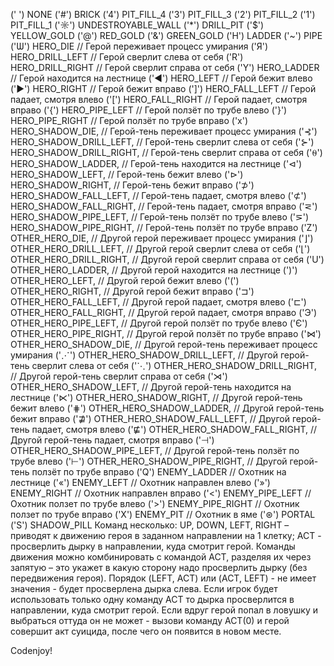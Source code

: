 (' ') NONE
('#') BRICK
('4') PIT_FILL_4
('3') PIT_FILL_3
('2') PIT_FILL_2
('1') PIT_FILL_1
('☼') UNDESTROYABLE_WALL
('*') DRILL_PIT
('$') YELLOW_GOLD
('@') RED_GOLD
('&') GREEN_GOLD
('H') LADDER
('~') PIPE
('Ѡ') HERO_DIE         // Герой переживает процесс умирания
('Я') HERO_DRILL_LEFT  // Герой сверлит слева от себя
('R') HERO_DRILL_RIGHT // Герой сверлит справа от себя
('Y') HERO_LADDER      // Герой находится на лестнице
('◄') HERO_LEFT        // Герой бежит влево
('►') HERO_RIGHT       // Герой бежит вправо
(']') HERO_FALL_LEFT   // Герой падает, смотря влево
('[') HERO_FALL_RIGHT  // Герой падает, смотря вправо
('{') HERO_PIPE_LEFT   // Герой ползёт по трубе влево
('}') HERO_PIPE_RIGHT  // Герой ползёт по трубе вправо
('x') HERO_SHADOW_DIE,         // Герой-тень переживает процесс умирания
('⊰') HERO_SHADOW_DRILL_LEFT,  // Герой-тень сверлит слева от себя
('⊱') HERO_SHADOW_DRILL_RIGHT, // Герой-тень сверлит справа от себя
('⍬') HERO_SHADOW_LADDER,      // Герой-тень находится на лестнице
('⊲') HERO_SHADOW_LEFT,        // Герой-тень бежит влево
('⊳') HERO_SHADOW_RIGHT,       // Герой-тень бежит вправо
('⊅') HERO_SHADOW_FALL_LEFT,   // Герой-тень падает, смотря влево
('⊄') HERO_SHADOW_FALL_RIGHT,  // Герой-тень падает, смотря вправо
('⋜') HERO_SHADOW_PIPE_LEFT,   // Герой-тень ползёт по трубе влево
('⋝') HERO_SHADOW_PIPE_RIGHT,  // Герой-тень ползёт по трубе вправо
('Z') OTHER_HERO_DIE,          // Другой герой переживает процесс умирания
('⌋') OTHER_HERO_DRILL_LEFT,   // Другой герой сверлит слева от себя
('⌊') OTHER_HERO_DRILL_RIGHT,  // Другой герой сверлит справа от себя
('U') OTHER_HERO_LADDER,       // Другой герой находится на лестнице
(')') OTHER_HERO_LEFT,         // Другой герой бежит влево
('(') OTHER_HERO_RIGHT,        // Другой герой бежит вправо
('⊐') OTHER_HERO_FALL_LEFT,    // Другой герой падает, смотря влево
('⊏') OTHER_HERO_FALL_RIGHT,   // Другой герой падает, смотря вправо
('Э') OTHER_HERO_PIPE_LEFT,    // Другой герой ползёт по трубе влево
('Є') OTHER_HERO_PIPE_RIGHT,   // Другой герой ползёт по трубе вправо
('⋈') OTHER_HERO_SHADOW_DIE,         // Другой герой-тень переживает процесс умирания
('⋰') OTHER_HERO_SHADOW_DRILL_LEFT,  // Другой герой-тень сверлит слева от себя
('⋱') OTHER_HERO_SHADOW_DRILL_RIGHT, // Другой герой-тень сверлит справа от себя
('⋊') OTHER_HERO_SHADOW_LEFT,        // Другой герой-тень находится на лестнице
('⋉') OTHER_HERO_SHADOW_RIGHT,       // Другой герой-тень бежит влево
('⋕') OTHER_HERO_SHADOW_LADDER,      // Другой герой-тень бежит вправо
('⋣') OTHER_HERO_SHADOW_FALL_LEFT,   // Другой герой-тень падает, смотря влево
('⋢') OTHER_HERO_SHADOW_FALL_RIGHT,  // Другой герой-тень падает, смотря вправо
('⊣') OTHER_HERO_SHADOW_PIPE_LEFT,   // Другой герой-тень ползёт по трубе влево
('⊢') OTHER_HERO_SHADOW_PIPE_RIGHT,  // Другой герой-тень ползёт по трубе вправо
('Q') ENEMY_LADDER        // Охотник на лестнице
('«') ENEMY_LEFT          // Охотник направлен влево
('»') ENEMY_RIGHT         // Охотник направлен вправо
('&lt;') ENEMY_PIPE_LEFT  // Охотник ползет по трубе влево
('&gt;') ENEMY_PIPE_RIGHT // Охотник ползет по трубе вправо
('X') ENEMY_PIT           // Охотник в яме 
('⊛') PORTAL
('S') SHADOW_PILL
Команд несколько: UP, DOWN, LEFT, RIGHT – приводят к движению героя в заданном направлении на 1 клетку; ACT - просверлить дырку в направлении, куда смотрит герой. Команды движения можно комбинировать с командой ACT, разделяя их через запятую – это укажет в какую сторону надо просверлить дырку (без передвижения героя). Порядок (LEFT, ACT) или (ACT, LEFT) - не имеет значения - будет просверлена дырка слева. Если игрок будет использовать только одну команду ACT то дырка просверлится в направлении, куда смотрит герой.
Если вдруг герой попал в ловушку и выбраться оттуда он не может - вызови команду ACT(0) и герой совершит акт суицида, после чего он появится в новом месте.

Codenjoy!